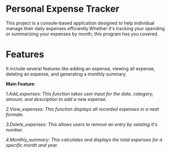 # Personal Expense Tracker
This project is a console-based application designed to help individual manage their daily expenses efficiently.Whether it's tracking your spending or summarizing your expenses by month, this program has you covered.
# Features
It include several features like adding an expense, viewing all expense, deleting an expense, and generating a monthly summary.

**Main Feature**:
  
  *1.Add_expenses: This function takes user input for the date, category, amount, and description to add a new expense.*
  
  *2.View_expenses: This function displays all recorded expenses in a neat formate.*
  
  *3.Delete_expenses: This allows users to remove an entry by seleting it's number.*
  
  *4.Monthly_summary: This calculates and displays the total expenses for a specific month and year.*
  
